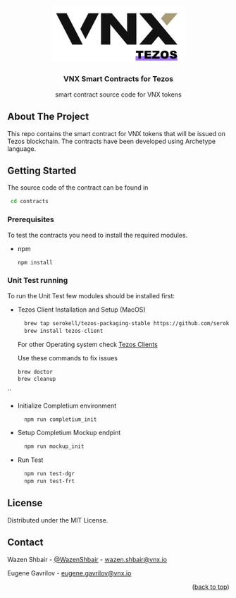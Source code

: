 <!-- Improved compatibility of back to top link: See: https://github.com/othneildrew/Best-README-Template/pull/73 -->
<a name="readme-top"></a>
 
<!-- PROJECT LOGO -->
<br />
<div align="center">
  <a href="https://github.com/othneildrew/Best-README-Template">
    <img src="vnx-tezos.png" alt="Logo" width="300" >
  </a>

  <h3 align="center">VNX Smart Contracts for Tezos</h3>

  <p align="center">
    smart contract source code for VNX tokens
    <br />
  </p>
</div>


<!-- ABOUT THE PROJECT -->
## About The Project

This repo contains the smart contract for VNX tokens that will be issued on Tezos blockchain. 
The contracts have been developed using Archetype language. 

<!-- GETTING STARTED -->
## Getting Started

The source code of the contract can be found in 
 ```sh
  cd contracts
  ```
### Prerequisites

To test the contracts you need to install the required modules.
* npm
  ```sh
  npm install 
  ```
### Unit Test running
To run the Unit Test few modules should be installed first: 

* Tezos Client Installation and Setup (MacOS)
  ```sh
    brew tap serokell/tezos-packaging-stable https://github.com/serokell/tezos-packaging-stable.git
    brew install tezos-client
  ```
  For other Operating system check [Tezos Clients](https://wiki.tezosagora.org/build/clients/installation-and-setup)
  
  Use these commands to fix issues 
  ````
  brew doctor
  brew cleanup
``   
* Initialize Completium environment

  ```sh
    npm run completium_init
  ```
* Setup Completium Mockup endpint
  ```sh
    npm run mockup_init
  ```
* Run Test
  ```sh
    npm run test-dgr
    npm run test-frt
  ```


<!-- LICENSE -->
## License

Distributed under the MIT License.

<!-- CONTACT -->
## Contact

Wazen Shbair - [@WazenShbair](https://twitter.com/WazenShbair) - wazen.shbair@vnx.io

Eugene Gavrilov - eugene.gavrilov@vnx.io

<p align="right">(<a href="#readme-top">back to top</a>)</p>
